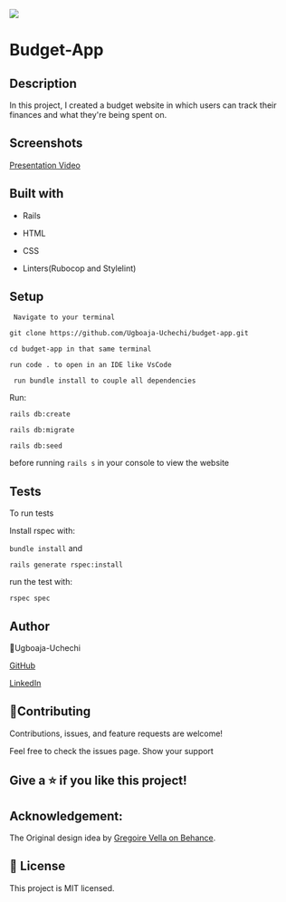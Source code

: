 ![](https://img.shields.io/badge/Microverse-blueviolet)

# Budget-App

## Description

In this project, I created a budget website in which users can track their finances and what they're being spent on. 

## Screenshots

[Presentation Video](https://www.loom.com/share/28511a885c3f48cea466eecce85126f5)

## Built with

- Rails

- HTML

- CSS

- Linters(Rubocop and Stylelint)

## Setup

` Navigate to your terminal`

`git clone https://github.com/Ugboaja-Uchechi/budget-app.git`

`cd budget-app in that same terminal`

`run code . to open in an IDE like VsCode`

` run bundle install to couple all dependencies`

Run:

`rails db:create`

`rails db:migrate`

`rails db:seed`

before running `rails s` in your console to view the website

## Tests

To run tests

Install rspec with:

`bundle install`
and

`rails generate rspec:install`

run the test with:

`rspec spec`

## Author

👤Ugboaja-Uchechi

[GitHub](https://github.com/Ugboaja-Uchechi)

[LinkedIn](https://www.linkedin.com/in/stephanie-ugboaja-930a2a216/)

## 🤝Contributing

Contributions, issues, and feature requests are welcome!

Feel free to check the issues page. Show your support

## Give a ⭐️ if you like this project!

## Acknowledgement:

The Original design idea by [Gregoire Vella on Behance](https://www.behance.net/gregoirevella).

## 📝 License

This project is MIT licensed.
